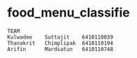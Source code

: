 ﻿# food_menu_classifie
 ```
TEAM
Kulwadee    Suttajit    6410110039
Thanakrit   Chimplipak  6410110194
Arifin      Mardsatun   6410110748
```
